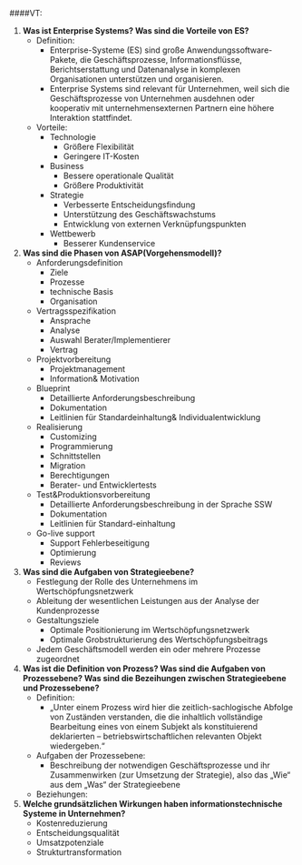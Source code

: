 ####VT:
1. **Was ist Enterprise Systems? Was sind die Vorteile von ES?**
      * Definition:
         - Enterprise-Systeme (ES) sind große  Anwendungssoftware-Pakete, die Geschäftsprozesse, Informationsflüsse, Berichtserstattung und Datenanalyse in komplexen Organisationen unterstützen und organisieren.
         - Enterprise Systems sind relevant für Unternehmen, weil sich die Geschäftsprozesse von Unternehmen ausdehnen oder kooperativ mit unternehmensexternen Partnern eine höhere Interaktion stattfindet.
      * Vorteile:
         * Technologie
            * Größere Flexibilität
            * Geringere IT-Kosten
         * Business
            * Bessere operationale Qualität
            * Größere Produktivität
         * Strategie
            * Verbesserte Entscheidungsfindung
            * Unterstützung des Geschäftswachstums
            * Entwicklung von externen Verknüpfungspunkten
         * Wettbewerb
            * Besserer Kundenservice
2. **Was sind die Phasen von ASAP(Vorgehensmodell)?**
      * Anforderungsdefinition
         - Ziele
         - Prozesse
         - technische Basis
         - Organisation
      * Vertragsspezifikation
         - Ansprache
         - Analyse
         - Auswahl Berater/Implementierer
         - Vertrag
      * Projektvorbereitung
         - Projektmanagement
         - Information& Motivation
      * Blueprint
         - Detaillierte Anforderungsbeschreibung
         - Dokumentation
         - Leitlinien für Standardeinhaltung& Individualentwicklung
      * Realisierung
         - Customizing
         - Programmierung
         - Schnittstellen
         - Migration
         - Berechtigungen
         - Berater- und Entwicklertests
      * Test&Produktionsvorbereitung
         - Detaillierte Anforderungsbeschreibung in der Sprache SSW
         - Dokumentation
         - Leitlinien für Standard-einhaltung
      * Go-live support
         - Support Fehlerbeseitigung
         - Optimierung
         - Reviews
4. **Was sind die Aufgaben von Strategieebene?**
      * Festlegung der Rolle des Unternehmens im Wertschöpfungsnetzwerk
      * Ableitung der wesentlichen Leistungen aus der Analyse der Kundenprozesse
      * Gestaltungsziele
         - Optimale Positionierung im Wertschöpfungsnetzwerk
         - Optimale Grobstrukturierung des Wertschöpfungsbeitrags
      * Jedem Geschäftsmodell werden ein oder mehrere Prozesse zugeordnet
5. **Was ist die Definition von Prozess? Was sind die Aufgaben von Prozessebene? Was sind die Bezeihungen zwischen Strategieebene und Prozessebene?**
      * Definition:
         - „Unter einem Prozess wird hier die zeitlich-sachlogische Abfolge von Zuständen verstanden, die die inhaltlich vollständige Bearbeitung eines von einem Subjekt als konstituierend deklarierten – betriebswirtschaftlichen relevanten Objekt wiedergeben.“
      * Aufgaben der Prozessebene:
         - Beschreibung der notwendigen Geschäftsprozesse und ihr Zusammenwirken (zur Umsetzung der Strategie), also das „Wie“ aus dem „Was“ der Strategieebene
      * Beziehungen:
6. **Welche grundsätzlichen Wirkungen haben informationstechnische Systeme in Unternehmen?**
      * Kostenreduzierung
      * Entscheidungsqualität
      * Umsatzpotenziale
      * Strukturtransformation
